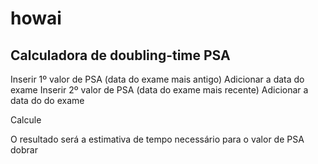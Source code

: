 # howai
## Calculadora de doubling-time PSA ##
Inserir 1º valor de PSA (data do exame mais antigo)
Adicionar a data do exame 
Inserir 2º valor de PSA (data do exame mais recente)
Adicionar a data do do exame 

Calcule

O resultado será a estimativa de tempo necessário para o valor de PSA dobrar
